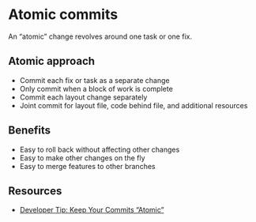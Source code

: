 # Atomic commits

An “atomic” change revolves around one task or one fix.

## Atomic approach

- Commit each fix or task as a separate change
- Only commit when a block of work is complete
- Commit each layout change separately
- Joint commit for layout file, code behind file, and additional resources


## Benefits

- Easy to roll back without affecting other changes
- Easy to make other changes on the fly
- Easy to merge features to other branches

## Resources

- [Developer Tip: Keep Your Commits “Atomic”](https://www.freshconsulting.com/insights/blog/atomic-commits/)